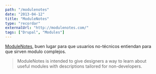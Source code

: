 ```yaml
---
path: "/modulenotes"
date: "2013-04-12"
title: "ModuleNotes"
type: "recordar"
externalUrl: "http://modulenotes.com/"
tags: ["Drupal", "Modules"]
---
```


[ModuleNotes](http://modulenotes.com/), buen lugar para que usuarios no-técnicos entiendan para que sirven modulo complejos.

> ModuleNotes is intended to give designers a way to learn about useful modules with descriptions tailored for non-developers.
